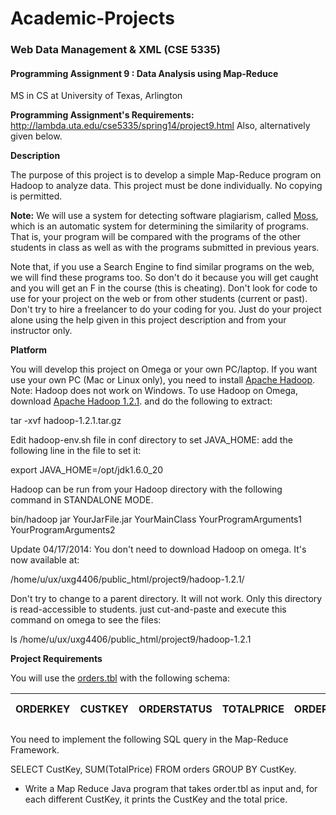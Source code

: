 # Academic-Projects
### Web Data Management & XML (CSE 5335)
#### Programming Assignment 9 : Data Analysis using Map-Reduce
MS in CS at University of Texas, Arlington

**Programming Assignment's Requirements:** http://lambda.uta.edu/cse5335/spring14/project9.html Also, alternatively given below.

**Description**

The purpose of this project is to develop a simple Map-Reduce program on Hadoop to analyze data. This project must be done individually. No copying is permitted.

**Note:** We will use a system for detecting software plagiarism, called [Moss](http://theory.stanford.edu/~aiken/moss/), which is an automatic system for determining the similarity of programs. That is, your program will be compared with the programs of the other students in class as well as with the programs submitted in previous years.

Note that, if you use a Search Engine to find similar programs on the web, we will find these programs too. So don't do it because you will get caught and you will get an F in the course (this is cheating). Don't look for code to use for your project on the web or from other students (current or past). Don't try to hire a freelancer to do your coding for you. Just do your project alone using the help given in this project description and from your instructor only.

**Platform**

You will develop this project on Omega or your own PC/laptop. If you want use your own PC (Mac or Linux only), you need to install [Apache Hadoop](http://hadoop.apache.org/docs/r1.2.1/single_node_setup.html). Note: Hadoop does not work on Windows. To use Hadoop on Omega, download [Apache Hadoop 1.2.1](http://hadoop.apache.org/releases.html#Download). and do the following to extract:

tar -xvf hadoop-1.2.1.tar.gz 

Edit hadoop-env.sh file in conf directory to set JAVA_HOME: add the following line in the file to set it:

export JAVA_HOME=/opt/jdk1.6.0_20

Hadoop can be run from your Hadoop directory with the following command in STANDALONE MODE.

bin/hadoop jar YourJarFile.jar YourMainClass YourProgramArguments1 YourProgramArguments2

Update 04/17/2014: You don't need to download Hadoop on omega. It's now available at:

/home/u/ux/uxg4406/public_html/project9/hadoop-1.2.1/

Don't try to change to a parent directory. It will not work. Only this directory is read-accessible to students. just cut-and-paste and execute this command on omega to see the files:

ls /home/u/ux/uxg4406/public_html/project9/hadoop-1.2.1

**Project Requirements**

You will use the [orders.tbl](http://omega.uta.edu/~uxg4406/project9/orders.tbl) with the following schema:

ORDERKEY | CUSTKEY | ORDERSTATUS | TOTALPRICE | ORDERDATE | ORDER-PRIORITY | CLERK | SHIP-PRIORITY | COMMENT
--- | --- | --- | --- | --- | --- | --- | --- | ---

You need to implement the following SQL query in the Map-Reduce Framework.

SELECT CustKey, SUM(TotalPrice) FROM orders GROUP BY CustKey.

* Write a Map Reduce Java program that takes order.tbl as input and, for each different CustKey, it prints the CustKey and the total price. 